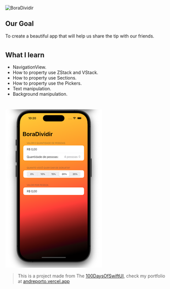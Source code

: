 ![BoraDividir](https://socialify.git.ci/andremporto/BoraDividir/image?description=1&descriptionEditable=The%20perfect%20companion%20for%20hassle-free%20bill%20splitting!&forks=1&issues=1&language=1&name=1&owner=1&pattern=Signal&pulls=1&stargazers=1&theme=Auto)

## Our Goal

To create a beautiful app that will help us share the tip with our friends.

#

## What I learn

- NavigationView.
- How to property use ZStack and VStack.
- How to property use Sections.
- How to property use the Pickers.
- Text manipulation.
- Background manipulation.

#

![Xylophone Banner](./BoraDividir/Documentation/BoraDividirPrint.png)

> This is a project made from The [100DaysOfSwiftUI](https://www.hackingwithswift.com/100/swiftui), check my portfolio at [andreporto.vercel.app](https://andreporto.vercel.app)
